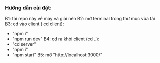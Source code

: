 ### Hướng dẫn cài đặt: 
B1: tải repo này về máy và giải nén
B2: mở terminal trong thư mục vừa tải
B3: cd vào client ( cd client): 
  + "npm i"
  + "npm run dev"
B4: cd  ra khỏi client (cd ..):
  + "cd server"
  + "npm i"
  + "npm start"
B5: mở "http://localhost:3000/"
